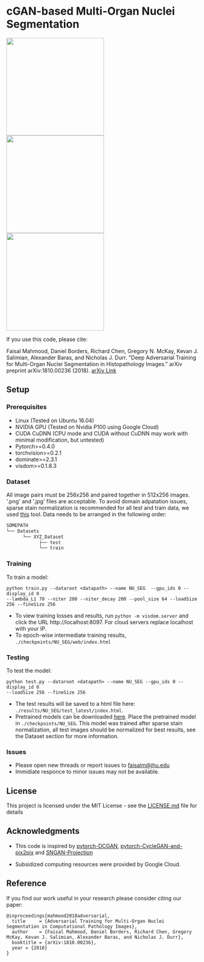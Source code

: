 # cGAN-based Multi-Organ Nuclei Segmentation


<img src="https://github.com/faisalml/NucleiSegmentation/blob/master/imgs/6.gif" width="256"/>    <img src="https://github.com/faisalml/NucleiSegmentation/blob/master/imgs/7.gif" width="256"/>   <img src="https://github.com/faisalml/NucleiSegmentation/blob/master/imgs/8.gif" width="256"/> 


If you use this code, please cite:

Faisal Mahmood, Daniel Borders, Richard Chen, Gregory N. McKay, Kevan J. Salimian, Alexander Baras, and Nicholas J. Durr. "Deep Adversarial Training for Multi-Organ Nuclei Segmentation in Histopathology Images." arXiv preprint arXiv:1810.00236 (2018). [arXiv Link](https://arxiv.org/abs/1810.00236)
 
## Setup

### Prerequisites

- Linux (Tested on Ubuntu 16.04)
- NVIDIA GPU (Tested on Nvidia P100 using Google Cloud)
- CUDA CuDNN (CPU mode and CUDA without CuDNN may work with minimal modification, but untested)
- Pytorch>=0.4.0
- torchvision>=0.2.1
- dominate>=2.3.1
- visdom>=0.1.8.3

### Dataset

All image pairs must be 256x256 and paired together in 512x256 images. '.png' and '.jpg' files are acceptable. 
To avoid domain adpatation issues, sparse stain normalization is recommended for all test and train data, we used [this](https://github.com/abhishekvahadane/CodeRelease_ColorNormalization) tool.
Data needs to be arranged in the following order:

```bash
SOMEPATH 
└── Datasets 
      └── XYZ_Dataset 
            ├── test
            └── train
```

### Training

To train a model:
```
python train.py --dataroot <datapath> --name NU_SEG  --gpu_ids 0 --display_id 0 
--lambda_L1 70 --niter 200 --niter_decay 200 --pool_size 64 --loadSize 256 --fineSize 256
```
- To view training losses and results, run `python -m visdom.server` and click the URL http://localhost:8097. For cloud servers replace localhost with your IP. 
- To epoch-wise intermediate training results, `./checkpoints/NU_SEG/web/index.html`

### Testing

To test the model:
```
python test.py --dataroot <datapath> --name NU_SEG --gpu_ids 0 --display_id 0 
--loadSize 256 --fineSize 256
```
- The test results will be saved to a html file here: `./results/NU_SEG/test_latest/index.html`.
- Pretrained models can be downloaded [here](https://www.dropbox.com/sh/u5bwh43xyimngsp/AACElcIQpnFWBZADalmSK0Vza?dl=0). Place the pretrained model in `./checkpoints/NU_SEG`. This model was trained after sparse stain normalization, all test images should be normalized for best results, see the Dataset section for more information. 

### Issues

- Please open new threads or report issues to faisalm@jhu.edu
- Immidiate responce to minor issues may not be available.

## License
This project is licensed under the MIT License - see the [LICENSE.md](LICENSE.md) file for details

## Acknowledgments
- This code is inspired by [pytorch-DCGAN](https://github.com/pytorch/examples/tree/master/dcgan), [pytorch-CycleGAN-and-pix2pix](https://github.com/junyanz/pytorch-CycleGAN-and-pix2pix) and [SNGAN-Projection](https://github.com/pfnet-research/sngan_projection)
* Subsidized computing resources were provided by Google Cloud.

## Reference
If you find our work useful in your research please consider citing our paper:
```
@inproceedings{mahmood2018adversarial,
  title     = {Adversarial Training for Multi-Organ Nuclei Segmentation in Computational Pathology Images},
  author    = {Faisal Mahmood, Daniel Borders, Richard Chen, Gregory McKay, Kevan J. Salimian, Alexander Baras, and Nicholas J. Durr},
  booktitle = {arXiv:1810.00236},
  year = {2018}
}
```
